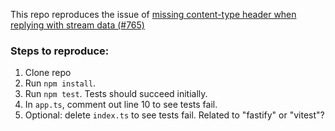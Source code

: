 This repo reproduces the issue of [missing content-type header when replying with stream data (#765)](https://github.com/fastify/help/issues/765)

### Steps to reproduce:

1. Clone repo
2. Run `npm install`.
3. Run `npm test`. Tests should succeed initially.
4. In `app.ts`, comment out line 10 to see tests fail.
5. Optional: delete `index.ts` to see tests fail. Related to "fastify" or "vitest"?
